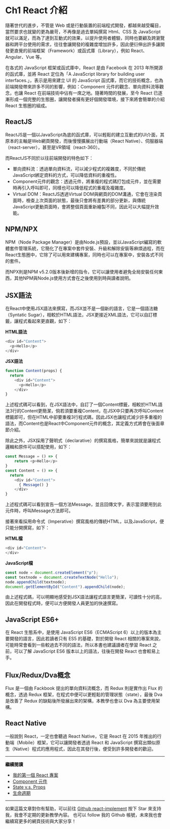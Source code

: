 # Ch1 React 介紹

隨著世代的進步，不管是 Web 或是行動裝置的前端程式開發，都越來越受矚目，當然要求也就變的更為嚴苛，不再像是過去單純撰寫 Html、CSS 及 JavaScript 就可以滿足，而為了達到互動式的效果，以提升使用者體驗，同時也要顧及跨瀏覽器和跨平台使用的需求，往往會讓開發的複雜度增加許多，因此便衍伸出許多讓開發更直覺的前端框架（Framework）或函式庫（Library），例如 React、Angular、Vue 等。

在各式的 JavaScript 框架或函式庫中，React 是由 Facebook 在 2013 年所開源的函式庫，並將 React 定位為「A JavaScript library for building user interfaces.」，表示是用來建立 UI 的 JavaScript 函式庫，而它的技術概念，也為前端開發帶來許多不同的影響，例如：Component 元件的觀念、單向資料流等觀念，也讓 React 在前端技術中佔有一席之地。隨著時間的發展，至今 React 已逐漸形成一個完整的生態圈，讓開發者擁有更好個開發環境，接下來將會簡單的介紹 React 生態圈的組成。

## ReactJS

ReactJS是一個以JavaScript為底的函式庫，可以輕鬆的建立互動式的UI介面，其原本的主軸是Web網頁開發，而後慢慢擴展出行動端（React Native）、伺服器端（react-server），甚至是VR領域（react-360）。

而ReactJS不同於以往前端開發的特色如下：

* 單向資料流：透過單向資料流，可以減少程式的複雜度，不同於傳統JavaScript綁定資料的方式，可以降低資料的重複性。
* Component元件的觀念：透過元件，將重複的程式碼打包成元件，並在需要時再引入呼叫即可，同樣也可以降低程式的重複及複雜度。
* Virtual DOM：ReactJS透過Virtual DOM與網頁的DOM溝通，它會在渲染頁面時，檢查上次頁面的狀態，最後只會將有差異的部分更新，與傳統JavaScript更動頁面時，會將整個頁面重新繪製不同，因此可以大幅提升效能。

## NPM/NPX

NPM（Node Package Manager）是由Node.js預設，並以JavaScript編寫的軟體套件管理系統，它簡化了在專案中套件安裝、升級和解除安裝等麻煩過程，而在React生態圈中，它除了可以用來建構專案，同時也可以在專案中，安裝各式不同的套件。

而NPX則是NPM v5.2.0版本後新增的指令，它可以讓使用者避免全局安裝任何東西，其他NPM與Node.js使用方式會在之後使用到時與讀者說明。

## JSX語法

在React中使用JSX語法來撰寫，而JSX並不是一個新的語言，它是一個語法糖（Syntatic Sugar），相較於HTML語法，JSX更接近XML語法，它可以自訂標籤，讓程式看起來更直觀，如下：

**HTML語法**

```javascript
<div id="Content">
  <p>Hello</p>
</div>
```

**JSX語法**

```javascript
function Content(props) {
  return 
    <div id="Content">
      <p>Hello</p>
    </div>
}
```

上述程式碼可以看到，在JSX語法中，自訂了一個Content標籤，相較於HTML語法3行的Content更簡潔，倘若須要重複Content，在JSX中只要再次呼叫Content標籤即可，但在HTML中卻要重複3行程式碼，因此JSX也讓程式減少許多重複的語法，而Content也是React中Component元件的概念，其定義方式將會在後面章節介紹。

除此之外，JSX採用了聲明式（declarative）的撰寫風格，簡單來說就是讓程式邏輯和原件可以搭配使用，如下：

```javascript
const Message = () => {
    return <p>Hello</p>
}
const Content = () => {
  return 
    <div id="Content">
      { Message() }
    </div>
}
```

上述程式碼可以看到宣告一個方法Message，並且回傳文字，表示當須要用到此元件時，呼叫Message方法即可。

接著來看採用命令式（Imperative）撰寫風格的傳統HTML，以及JavaScript，便只能分開撰寫，如下：

**HTML檔**

```javascript
<div id="Content">
</div>
```

**JavaScript檔**

```javascript
const node = document.createElement("p");
const textnode = document.createTextNode("Hello");
node.appendChild(textnode); 
document.getElementById("Content").appendChild(node);
```

由上述程式碼，可以明顯地感受到JSX語法讓程式語言更簡潔，可讀性十分的高，因此在開發程式時，便可以方便開發人員更加的快速撰寫。

## JavaScript ES6+

在 React 生態系中，是使用 JavaScript ES6（ECMAScript 6）以上的版本為主要開發的語言，因此若讀者只有 ES5 的基礎，對於開發 React 相關的專案來說，可能時常會看到一些較過去不同的語法，所以本書也建議讀者在學習 React 之前，可以了解 JavaScript ES6 版本以上的語法，往後在開發 React 也會較易上手。

## Flux/Redux/Dva概念

Flux 是一個由 Fackbook 提出的單向資料流概念，而 Redux 則是實作出 Flux 的概念，透過 Redux 框架，在程式中便可以更輕鬆的管理狀態（state），最後 Dva 是改善了 Redux 的缺點後所發展出來的架構，本教學也會以 Dva 為主要使用架構。

## React Native

一般說到 React，一定也會聽過 React Native，它是 React 在 2015 年推出的行動端（Mobile）框架，它可以讓開發者透過 React 和 JavaScript 撰寫出類似原生（Native）程式的應用程式，因此在其發行後，便受到許多開發者的歡迎。

---
**繼續閱讀**

* [我的第一個 React 專案](https://weichin.gitbook.io/react-implementation/ch1-react-introduction/1-first-react-project)
* [Component 元件](https://weichin.gitbook.io/react-implementation/ch1-react-introduction/2-component)
* [State v.s. Props](https://weichin.gitbook.io/react-implementation/ch1-react-introduction/3-props-and-state) 
* [生命週期](https://weichin.gitbook.io/react-implementation/ch1-react-introduction/4-lifecycle)


---

如果這篇文章對你有幫助，可以前往 [Github react-implement](https://github.com/weichinhsu/react-implement) 按下 Star 來支持我，我會不定期的更新教學內容。
也可以 follow 我的 Github 帳號，未來我也會繼續寫更多的網頁技術與大家分享！